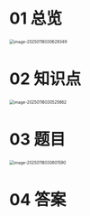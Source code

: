 # 01 总览

<img src="https://cvp.oss-cn-shanghai.aliyuncs.com/202501160306413.png" alt="image-20250116030629349" style="zoom:50%;" />



# 02 知识点

<img src="https://cvp.oss-cn-shanghai.aliyuncs.com/202501160305789.png" alt="image-20250116030525662" style="zoom:50%;" />



# 03 题目

<img src="https://cvp.oss-cn-shanghai.aliyuncs.com/202501160308657.png" alt="image-20250116030801590" style="zoom:50%;" />



# 04 答案


